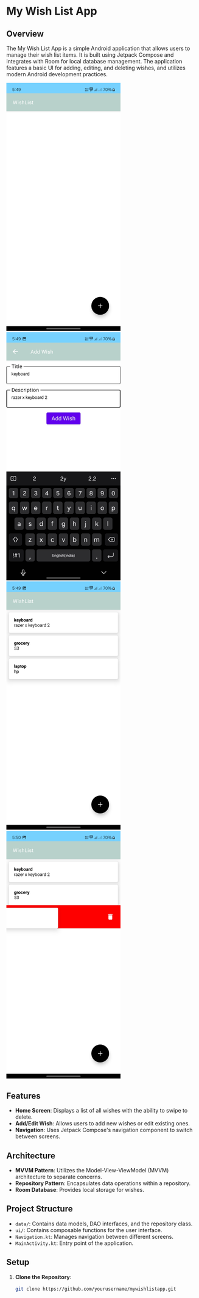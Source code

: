 # My Wish List App

## Overview

The My Wish List App is a simple Android application that allows users to manage their wish list items. It is built using Jetpack Compose and integrates with Room for local database management. The application features a basic UI for adding, editing, and deleting wishes, and utilizes modern Android development practices.


<img width="300" src="https://github.com/FATEH02/WishListApp/blob/main/Screenshot_20240828_174907_MyWishListApp.jpg">
<img width="300" src="https://github.com/FATEH02/WishListApp/blob/main/Screenshot_20240828_174929_MyWishListApp.jpg">
<img width="300" src="https://github.com/FATEH02/WishListApp/blob/main/Screenshot_20240828_174951_MyWishListApp.jpg">
<img width="300" src="https://github.com/FATEH02/WishListApp/blob/main/Screenshot_20240828_175000_MyWishListApp.jpg">


## Features

- **Home Screen**: Displays a list of all wishes with the ability to swipe to delete.
- **Add/Edit Wish**: Allows users to add new wishes or edit existing ones.
- **Navigation**: Uses Jetpack Compose's navigation component to switch between screens.

## Architecture

- **MVVM Pattern**: Utilizes the Model-View-ViewModel (MVVM) architecture to separate concerns.
- **Repository Pattern**: Encapsulates data operations within a repository.
- **Room Database**: Provides local storage for wishes.

## Project Structure

- `data/`: Contains data models, DAO interfaces, and the repository class.
- `ui/`: Contains composable functions for the user interface.
- `Navigation.kt`: Manages navigation between different screens.
- `MainActivity.kt`: Entry point of the application.

## Setup

1. **Clone the Repository**:

   ```bash
   git clone https://github.com/yourusername/mywishlistapp.git
